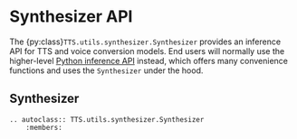 # Synthesizer API

The {py:class}`TTS.utils.synthesizer.Synthesizer` provides an inference API for
TTS and voice conversion models. End users will normally use the higher-level
[Python inference API](../inference.md) instead, which offers many
convenience functions and uses the `Synthesizer` under the hood.


## Synthesizer
```{eval-rst}
.. autoclass:: TTS.utils.synthesizer.Synthesizer
    :members:
```
